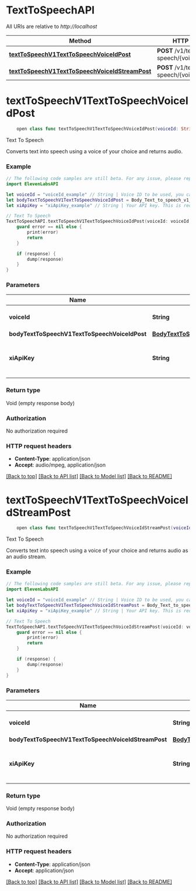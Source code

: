 # TextToSpeechAPI

All URIs are relative to *http://localhost*

Method | HTTP request | Description
------------- | ------------- | -------------
[**textToSpeechV1TextToSpeechVoiceIdPost**](TextToSpeechAPI.md#texttospeechv1texttospeechvoiceidpost) | **POST** /v1/text-to-speech/{voice_id} | Text To Speech
[**textToSpeechV1TextToSpeechVoiceIdStreamPost**](TextToSpeechAPI.md#texttospeechv1texttospeechvoiceidstreampost) | **POST** /v1/text-to-speech/{voice_id}/stream | Text To Speech


# **textToSpeechV1TextToSpeechVoiceIdPost**
```swift
    open class func textToSpeechV1TextToSpeechVoiceIdPost(voiceId: String, bodyTextToSpeechV1TextToSpeechVoiceIdPost: BodyTextToSpeechV1TextToSpeechVoiceIdPost, xiApiKey: String? = nil, completion: @escaping (_ data: Void?, _ error: Error?) -> Void)
```

Text To Speech

Converts text into speech using a voice of your choice and returns audio.

### Example
```swift
// The following code samples are still beta. For any issue, please report via http://github.com/OpenAPITools/openapi-generator/issues/new
import ElevenLabsAPI

let voiceId = "voiceId_example" // String | Voice ID to be used, you can use https://api.elevenlabs.io/v1/voices to list all the available voices.
let bodyTextToSpeechV1TextToSpeechVoiceIdPost = Body_Text_to_speech_v1_text_to_speech__voice_id__post(text: "text_example") // BodyTextToSpeechV1TextToSpeechVoiceIdPost | 
let xiApiKey = "xiApiKey_example" // String | Your API key. This is required by most endpoints to access our API programatically. You can view your xi-api-key using the 'Profile' tab on the website. (optional)

// Text To Speech
TextToSpeechAPI.textToSpeechV1TextToSpeechVoiceIdPost(voiceId: voiceId, bodyTextToSpeechV1TextToSpeechVoiceIdPost: bodyTextToSpeechV1TextToSpeechVoiceIdPost, xiApiKey: xiApiKey) { (response, error) in
    guard error == nil else {
        print(error)
        return
    }

    if (response) {
        dump(response)
    }
}
```

### Parameters

Name | Type | Description  | Notes
------------- | ------------- | ------------- | -------------
 **voiceId** | **String** | Voice ID to be used, you can use https://api.elevenlabs.io/v1/voices to list all the available voices. | 
 **bodyTextToSpeechV1TextToSpeechVoiceIdPost** | [**BodyTextToSpeechV1TextToSpeechVoiceIdPost**](BodyTextToSpeechV1TextToSpeechVoiceIdPost.md) |  | 
 **xiApiKey** | **String** | Your API key. This is required by most endpoints to access our API programatically. You can view your xi-api-key using the &#39;Profile&#39; tab on the website. | [optional] 

### Return type

Void (empty response body)

### Authorization

No authorization required

### HTTP request headers

 - **Content-Type**: application/json
 - **Accept**: audio/mpeg, application/json

[[Back to top]](#) [[Back to API list]](../README.md#documentation-for-api-endpoints) [[Back to Model list]](../README.md#documentation-for-models) [[Back to README]](../README.md)

# **textToSpeechV1TextToSpeechVoiceIdStreamPost**
```swift
    open class func textToSpeechV1TextToSpeechVoiceIdStreamPost(voiceId: String, bodyTextToSpeechV1TextToSpeechVoiceIdStreamPost: BodyTextToSpeechV1TextToSpeechVoiceIdStreamPost, xiApiKey: String? = nil, completion: @escaping (_ data: Void?, _ error: Error?) -> Void)
```

Text To Speech

Converts text into speech using a voice of your choice and returns audio as an audio stream.

### Example
```swift
// The following code samples are still beta. For any issue, please report via http://github.com/OpenAPITools/openapi-generator/issues/new
import ElevenLabsAPI

let voiceId = "voiceId_example" // String | Voice ID to be used, you can use https://api.elevenlabs.io/v1/voices to list all the available voices.
let bodyTextToSpeechV1TextToSpeechVoiceIdStreamPost = Body_Text_to_speech_v1_text_to_speech__voice_id__stream_post(text: "text_example") // BodyTextToSpeechV1TextToSpeechVoiceIdStreamPost | 
let xiApiKey = "xiApiKey_example" // String | Your API key. This is required by most endpoints to access our API programatically. You can view your xi-api-key using the 'Profile' tab on the website. (optional)

// Text To Speech
TextToSpeechAPI.textToSpeechV1TextToSpeechVoiceIdStreamPost(voiceId: voiceId, bodyTextToSpeechV1TextToSpeechVoiceIdStreamPost: bodyTextToSpeechV1TextToSpeechVoiceIdStreamPost, xiApiKey: xiApiKey) { (response, error) in
    guard error == nil else {
        print(error)
        return
    }

    if (response) {
        dump(response)
    }
}
```

### Parameters

Name | Type | Description  | Notes
------------- | ------------- | ------------- | -------------
 **voiceId** | **String** | Voice ID to be used, you can use https://api.elevenlabs.io/v1/voices to list all the available voices. | 
 **bodyTextToSpeechV1TextToSpeechVoiceIdStreamPost** | [**BodyTextToSpeechV1TextToSpeechVoiceIdStreamPost**](BodyTextToSpeechV1TextToSpeechVoiceIdStreamPost.md) |  | 
 **xiApiKey** | **String** | Your API key. This is required by most endpoints to access our API programatically. You can view your xi-api-key using the &#39;Profile&#39; tab on the website. | [optional] 

### Return type

Void (empty response body)

### Authorization

No authorization required

### HTTP request headers

 - **Content-Type**: application/json
 - **Accept**: application/json

[[Back to top]](#) [[Back to API list]](../README.md#documentation-for-api-endpoints) [[Back to Model list]](../README.md#documentation-for-models) [[Back to README]](../README.md)

